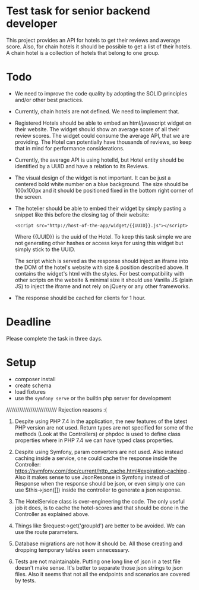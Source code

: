 # Test task for senior backend developer 
This project provides an API for hotels to get their reviews and average score.
Also, for chain hotels it should be possible to get a list of their hotels. A chain hotel is a collection of hotels that belong to one group.

# Todo
- We need to improve the code quality by adopting the SOLID principles and/or other best practices.
- Currently, chain hotels are not defined. We need to implement that.
- Registered Hotels should be able to embed an html/javascript widget on their website.
  The widget should show an average score of all their review scores.
  The widget could consume the average API, that we are providing. The Hotel can potentially have thousands of reviews, so keep that in mind for performance considerations.
- Currently, the average API is using hotelId, but Hotel entity should be identified by a UUID and have a relation to its Reviews.
- The visual design of the widget is not important. It can be just a centered bold white number on a blue background. The size should be 100x100px and it should be positioned fixed in the bottom right corner of the screen.

- The hotelier should be able to embed their widget by simply pasting a snippet like this before the closing </body> tag of their website:

  `<script src="http://host-of-the-app/widget/{{UUID}}.js"></script>`

  Where {{UUID}} is the uuid of the Hotel. To keep this task simple we are not generating other hashes or access keys for using this widget but simply stick to the UUID.
  
  The script which is served as the response should inject an iframe into the DOM of the hotel's website with size & position described above. It contains the widget's html with the styles. For best compatibility with other scripts on the website & minimal size it should use Vanilla JS (plain JS) to inject the iframe and not rely on jQuery or any other frameworks. 
- The response should be cached for clients for 1 hour.

# Deadline
Please complete the task in three days.

# Setup
- composer install
- create schema
- load fixtures
- use the `symfony serve` or the builtin php server for development


/////////////////////////// 
Rejection reasons :(

1) Despite using PHP 7.4 in the application, the new features of the latest PHP version are not used. Return types are not specified for some of the methods (Look at the Controllers) or phpdoc is used to define class properties where in PHP 7.4 we can have typed class properties.

2) Despite using Symfony, param converters are not used. Also instead caching inside a service, one could cache the response inside the Controller: https://symfony.com/doc/current/http_cache.html#expiration-caching . Also it makes sense to use JsonResonse in Symfony instead of Response when the response should be json, or even simply one can use $this->json([]) inside the controller to generate a json response.

3) The HotelService class is over-engineering the code. The only useful job it does, is to cache the hotel-scores and that should be done in the Controller as explained above.

4) Things like $request->get('groupId') are better to be avoided. We can use the route parameters.

5) Database migrations are not how it should be. All those creating and dropping temporary tables seem unnecessary.

6) Tests are not maintainable. Putting one long line of json in a test file doesn't make sense. It's better to separate those json strings to json files. Also it seems that not all the endpoints and scenarios are covered by tests.
